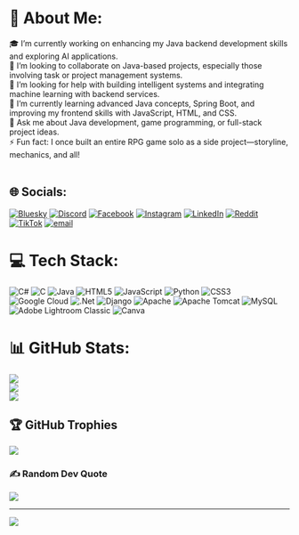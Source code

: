 # 💫 About Me:
🎓 I’m currently working on enhancing my Java backend development skills and exploring AI applications.<br>🤝 I’m looking to collaborate on Java-based projects, especially those involving task or project management systems.<br>🙏 I’m looking for help with building intelligent systems and integrating machine learning with backend services.<br>🌱 I’m currently learning advanced Java concepts, Spring Boot, and improving my frontend skills with JavaScript, HTML, and CSS.<br>💬 Ask me about Java development, game programming, or full-stack project ideas.<br>⚡ Fun fact: I once built an entire RPG game solo as a side project—storyline, mechanics, and all!<br><br>


## 🌐 Socials:
[![Bluesky](https://img.shields.io/badge/bluesky-0285FF?style=for-the-badge&logo=bluesky&logoColor=%23FFFFFF)](https://bsky.app/profile/Pxelmir) [![Discord](https://img.shields.io/badge/Discord-%237289DA.svg?logo=discord&logoColor=white)](https://discord.gg/pxelmir_94301) [![Facebook](https://img.shields.io/badge/Facebook-%231877F2.svg?logo=Facebook&logoColor=white)](https://www.facebook.com/amir.budhathoki.12) [![Instagram](https://img.shields.io/badge/Instagram-%23E4405F.svg?logo=Instagram&logoColor=white)](https://instagram.com/amirbudhathoki3) [![LinkedIn](https://img.shields.io/badge/LinkedIn-%230077B5.svg?logo=linkedin&logoColor=white)](https://www.linkedin.com/in/amir-budhathoki-45a91b34b/) [![Reddit](https://img.shields.io/badge/Reddit-%23FF4500.svg?logo=Reddit&logoColor=white)](https://www.reddit.com/user/Ok-Shopping6024/) [![TikTok](https://img.shields.io/badge/TikTok-%23000000.svg?logo=TikTok&logoColor=white)](https://tiktok.com/@amirbudhathoki333) [![email](https://img.shields.io/badge/Email-D14836?logo=gmail&logoColor=white)](mailto:thisisamirbudhathoki@gmail.com) 

# 💻 Tech Stack:
![C#](https://img.shields.io/badge/c%23-%23239120.svg?style=for-the-badge&logo=csharp&logoColor=white) ![C](https://img.shields.io/badge/c-%2300599C.svg?style=for-the-badge&logo=c&logoColor=white) ![Java](https://img.shields.io/badge/java-%23ED8B00.svg?style=for-the-badge&logo=openjdk&logoColor=white) ![HTML5](https://img.shields.io/badge/html5-%23E34F26.svg?style=for-the-badge&logo=html5&logoColor=white) ![JavaScript](https://img.shields.io/badge/javascript-%23323330.svg?style=for-the-badge&logo=javascript&logoColor=%23F7DF1E) ![Python](https://img.shields.io/badge/python-3670A0?style=for-the-badge&logo=python&logoColor=ffdd54) ![CSS3](https://img.shields.io/badge/css3-%231572B6.svg?style=for-the-badge&logo=css3&logoColor=white) ![Google Cloud](https://img.shields.io/badge/GoogleCloud-%234285F4.svg?style=for-the-badge&logo=google-cloud&logoColor=white) ![.Net](https://img.shields.io/badge/.NET-5C2D91?style=for-the-badge&logo=.net&logoColor=white) ![Django](https://img.shields.io/badge/django-%23092E20.svg?style=for-the-badge&logo=django&logoColor=white) ![Apache](https://img.shields.io/badge/apache-%23D42029.svg?style=for-the-badge&logo=apache&logoColor=white) ![Apache Tomcat](https://img.shields.io/badge/apache%20tomcat-%23F8DC75.svg?style=for-the-badge&logo=apache-tomcat&logoColor=black) ![MySQL](https://img.shields.io/badge/mysql-4479A1.svg?style=for-the-badge&logo=mysql&logoColor=white) ![Adobe Lightroom Classic](https://img.shields.io/badge/Adobe%20Lightroom%20Classic-31A8FF.svg?style=for-the-badge&logo=Adobe%20Lightroom%20Classic&logoColor=white) ![Canva](https://img.shields.io/badge/Canva-%2300C4CC.svg?style=for-the-badge&logo=Canva&logoColor=white)
# 📊 GitHub Stats:
![](https://github-readme-stats.vercel.app/api?username=Pxelmir&theme=dark&hide_border=false&include_all_commits=false&count_private=false)<br/>
![](https://nirzak-streak-stats.vercel.app/?user=Pxelmir&theme=dark&hide_border=false)<br/>
![](https://github-readme-stats.vercel.app/api/top-langs/?username=Pxelmir&theme=dark&hide_border=false&include_all_commits=false&count_private=false&layout=compact)

## 🏆 GitHub Trophies
![](https://github-profile-trophy.vercel.app/?username=Pxelmir&theme=radical&no-frame=false&no-bg=true&margin-w=4)

### ✍️ Random Dev Quote
![](https://quotes-github-readme.vercel.app/api?type=horizontal&theme=radical)

---
[![](https://visitcount.itsvg.in/api?id=Pxelmir&icon=0&color=0)](https://visitcount.itsvg.in)

<!-- Proudly created with GPRM ( https://gprm.itsvg.in ) -->
